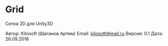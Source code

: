 # Grid
Сетка 2D для Unity3D

Автор: Kilosoft (Шаганов Артем)  Email: kilosoft@mail.ru
Версия: 0.1
Дата: 26.09.2016
